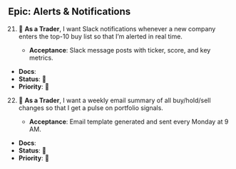
## Epic: Alerts & Notifications

21. 🔴 **As a Trader**, I want Slack notifications whenever a new company enters the top-10 buy list so that I’m alerted in real time.

    * **Acceptance**: Slack message posts with ticker, score, and key metrics.
   *  **Docs**: 
   * **Status**: 🔴 
   * **Priority**: 🔴
  
22. 🔴 **As a Trader**, I want a weekly email summary of all buy/hold/sell changes so that I get a pulse on portfolio signals.

    * **Acceptance**: Email template generated and sent every Monday at 9 AM.
   *  **Docs**: 
   * **Status**: 🔴 
   * **Priority**: 🔴